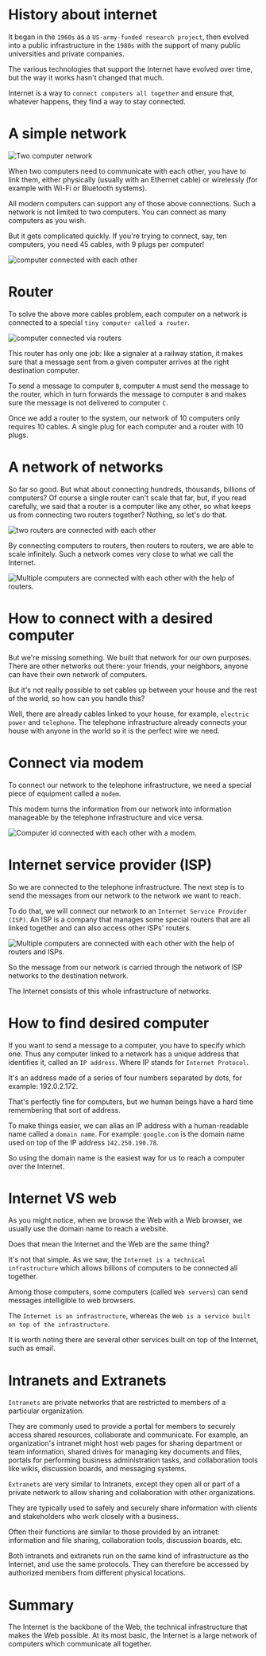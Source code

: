 # History about internet

It began in the `1960s` as a `US-army-funded research project`, then evolved into a public infrastructure in the `1980s` with the support of many public universities and private companies.

The various technologies that support the Internet have evolved over time, but the way it works hasn't changed that much.

Internet is a way to `connect computers all together` and ensure that, whatever happens, they find a way to stay connected.

# A simple network

![Two computer network](https://developer.mozilla.org/en-US/docs/Learn/Common_questions/Web_mechanics/How_does_the_Internet_work/internet-schema-1.png)

When two computers need to communicate with each other, you have to link them, either physically (usually with an Ethernet cable) or wirelessly (for example with Wi-Fi or Bluetooth systems).

All modern computers can support any of those above connections. Such a network is not limited to two computers. You can connect as many computers as you wish.

But it gets complicated quickly. If you're trying to connect, say, ten computers, you need 45 cables, with 9 plugs per computer!

![computer connected with each other](https://developer.mozilla.org/en-US/docs/Learn/Common_questions/Web_mechanics/How_does_the_Internet_work/internet-schema-2.png)

# Router

To solve the above more cables problem, each computer on a network is connected to a special `tiny computer called a router`.

![computer connected via routers](https://developer.mozilla.org/en-US/docs/Learn/Common_questions/Web_mechanics/How_does_the_Internet_work/internet-schema-3.png)

This router has only one job: like a signaler at a railway station, it makes sure that a message sent from a given computer arrives at the right destination computer.

To send a message to computer `B`, computer `A` must send the message to the router, which in turn forwards the message to computer `B` and makes sure the message is not delivered to computer `C`.

Once we add a router to the system, our network of 10 computers only requires 10 cables. A single plug for each computer and a router with 10 plugs.

# A network of networks

So far so good. But what about connecting hundreds, thousands, billions of computers? Of course a single router can't scale that far, but, if you read carefully, we said that a router is a computer like any other, so what keeps us from connecting two routers together? Nothing, so let's do that.

![two routers are connected with each other](https://developer.mozilla.org/en-US/docs/Learn/Common_questions/Web_mechanics/How_does_the_Internet_work/internet-schema-4.png)

By connecting computers to routers, then routers to routers, we are able to scale infinitely. Such a network comes very close to what we call the Internet.

![Multiple computers are connected with each other with the help of routers.](https://developer.mozilla.org/en-US/docs/Learn/Common_questions/Web_mechanics/How_does_the_Internet_work/internet-schema-5.png)

# How to connect with a desired computer

But we're missing something. We built that network for our own purposes. There are other networks out there: your friends, your neighbors, anyone can have their own network of computers.

But it's not really possible to set cables up between your house and the rest of the world, so how can you handle this?

Well, there are already cables linked to your house, for example, `electric power` and `telephone`. The telephone infrastructure already connects your house with anyone in the world so it is the perfect wire we need.

# Connect via modem

To connect our network to the telephone infrastructure, we need a special piece of equipment called a `modem`.

This modem turns the information from our network into information manageable by the telephone infrastructure and vice versa.

![Computer id connected with each other with a modem.](https://developer.mozilla.org/en-US/docs/Learn/Common_questions/Web_mechanics/How_does_the_Internet_work/internet-schema-6.png)

# Internet service provider (ISP)

So we are connected to the telephone infrastructure. The next step is to send the messages from our network to the network we want to reach.

To do that, we will connect our network to an `Internet Service Provider (ISP)`. An ISP is a company that manages some special routers that are all linked together and can also access other ISPs' routers.

![Multiple computers are connected with each other with the help of routers and ISPs.](https://developer.mozilla.org/en-US/docs/Learn/Common_questions/Web_mechanics/How_does_the_Internet_work/internet-schema-7.png)

So the message from our network is carried through the network of ISP networks to the destination network.

The Internet consists of this whole infrastructure of networks.

# How to find desired computer

If you want to send a message to a computer, you have to specify which one. Thus any computer linked to a network has a unique address that identifies it, called an `IP address`. Where IP stands for `Internet Protocol`.

It's an address made of a series of four numbers separated by dots, for example: 192.0.2.172.

That's perfectly fine for computers, but we human beings have a hard time remembering that sort of address.

To make things easier, we can alias an IP address with a human-readable name called a `domain name`. For example: `google.com` is the domain name used on top of the IP address `142.250.190.78`.

So using the domain name is the easiest way for us to reach a computer over the Internet.

# Internet VS web

As you might notice, when we browse the Web with a Web browser, we usually use the domain name to reach a website.

Does that mean the Internet and the Web are the same thing?

It's not that simple. As we saw, the `Internet is a technical infrastructure` which allows billions of computers to be connected all together.

Among those computers, some computers (called `Web servers`) can send messages intelligible to web browsers.

The `Internet is an infrastructure`, whereas the `Web is a service built on top of the infrastructure`.

It is worth noting there are several other services built on top of the Internet, such as email.

# Intranets and Extranets

`Intranets` are private networks that are restricted to members of a particular organization.

They are commonly used to provide a portal for members to securely access shared resources, collaborate and communicate. For example, an organization's intranet might host web pages for sharing department or team information, shared drives for managing key documents and files, portals for performing business administration tasks, and collaboration tools like wikis, discussion boards, and messaging systems.

`Extranets` are very similar to Intranets, except they open all or part of a private network to allow sharing and collaboration with other organizations.

They are typically used to safely and securely share information with clients and stakeholders who work closely with a business.

Often their functions are similar to those provided by an intranet: information and file sharing, collaboration tools, discussion boards, etc.

Both intranets and extranets run on the same kind of infrastructure as the Internet, and use the same protocols. They can therefore be accessed by authorized members from different physical locations.

# Summary

The Internet is the backbone of the Web, the technical infrastructure that makes the Web possible. At its most basic, the Internet is a large network of computers which communicate all together.
